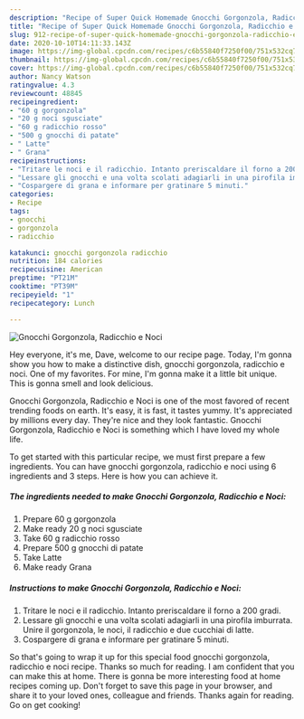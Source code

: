 ```yaml
---
description: "Recipe of Super Quick Homemade Gnocchi Gorgonzola, Radicchio e Noci"
title: "Recipe of Super Quick Homemade Gnocchi Gorgonzola, Radicchio e Noci"
slug: 912-recipe-of-super-quick-homemade-gnocchi-gorgonzola-radicchio-e-noci
date: 2020-10-10T14:11:33.143Z
image: https://img-global.cpcdn.com/recipes/c6b55840f7250f00/751x532cq70/gnocchi-gorgonzola-radicchio-e-noci-recipe-main-photo.jpg
thumbnail: https://img-global.cpcdn.com/recipes/c6b55840f7250f00/751x532cq70/gnocchi-gorgonzola-radicchio-e-noci-recipe-main-photo.jpg
cover: https://img-global.cpcdn.com/recipes/c6b55840f7250f00/751x532cq70/gnocchi-gorgonzola-radicchio-e-noci-recipe-main-photo.jpg
author: Nancy Watson
ratingvalue: 4.3
reviewcount: 48845
recipeingredient:
- "60 g gorgonzola"
- "20 g noci sgusciate"
- "60 g radicchio rosso"
- "500 g gnocchi di patate"
- " Latte"
- " Grana"
recipeinstructions:
- "Tritare le noci e il radicchio. Intanto preriscaldare il forno a 200 gradi."
- "Lessare gli gnocchi e una volta scolati adagiarli in una pirofila imburrata. Unire il gorgonzola, le noci, il radicchio e due cucchiai di latte."
- "Cospargere di grana e informare per gratinare 5 minuti."
categories:
- Recipe
tags:
- gnocchi
- gorgonzola
- radicchio

katakunci: gnocchi gorgonzola radicchio 
nutrition: 184 calories
recipecuisine: American
preptime: "PT21M"
cooktime: "PT39M"
recipeyield: "1"
recipecategory: Lunch

---
```



![Gnocchi Gorgonzola, Radicchio e Noci](https://img-global.cpcdn.com/recipes/c6b55840f7250f00/751x532cq70/gnocchi-gorgonzola-radicchio-e-noci-recipe-main-photo.jpg)

Hey everyone, it's me, Dave, welcome to our recipe page. Today, I'm gonna show you how to make a distinctive dish, gnocchi gorgonzola, radicchio e noci. One of my favorites. For mine, I'm gonna make it a little bit unique. This is gonna smell and look delicious.



Gnocchi Gorgonzola, Radicchio e Noci is one of the most favored of recent trending foods on earth. It's easy, it is fast, it tastes yummy. It's appreciated by millions every day. They're nice and they look fantastic. Gnocchi Gorgonzola, Radicchio e Noci is something which I have loved my whole life.


To get started with this particular recipe, we must first prepare a few ingredients. You can have gnocchi gorgonzola, radicchio e noci using 6 ingredients and 3 steps. Here is how you can achieve it.

<!--inarticleads1-->

##### The ingredients needed to make Gnocchi Gorgonzola, Radicchio e Noci:

1. Prepare 60 g gorgonzola
1. Make ready 20 g noci sgusciate
1. Take 60 g radicchio rosso
1. Prepare 500 g gnocchi di patate
1. Take  Latte
1. Make ready  Grana




<!--inarticleads2-->

##### Instructions to make Gnocchi Gorgonzola, Radicchio e Noci:

1. Tritare le noci e il radicchio. Intanto preriscaldare il forno a 200 gradi.
1. Lessare gli gnocchi e una volta scolati adagiarli in una pirofila imburrata. Unire il gorgonzola, le noci, il radicchio e due cucchiai di latte.
1. Cospargere di grana e informare per gratinare 5 minuti.




So that's going to wrap it up for this special food gnocchi gorgonzola, radicchio e noci recipe. Thanks so much for reading. I am confident that you can make this at home. There is gonna be more interesting food at home recipes coming up. Don't forget to save this page in your browser, and share it to your loved ones, colleague and friends. Thanks again for reading. Go on get cooking!
